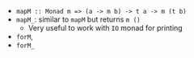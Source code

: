 - `mapM :: Monad m => (a -> m b) -> t a -> m (t b) `
- `mapM_`: similar to `mapM` but returns `m ()`
  - Very useful to work with `IO` monad for printing
- `forM`,
- `forM_`
